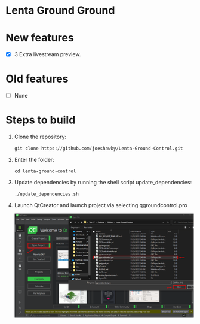 # **Lenta Ground Ground**

# New features
- [x] 3 Extra livestream preview.

# Old features
- [ ] None

# Steps to build
1. Clone the repository:
   ```
   git clone https://github.com/joeshawky/Lenta-Ground-Control.git
   ```
   
2. Enter the folder:
   ```
   cd lenta-ground-control
   ```
3. Update dependencies by running the shell script update_dependencies:
    ```
    ./update_dependencies.sh
    ```
4. Launch QtCreator and launch project via selecting qgroundcontrol.pro

    <img src="./doc/qtCreatorTutorial.png">

